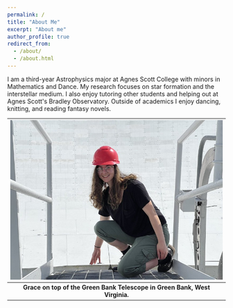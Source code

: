 ```yaml
---
permalink: /
title: "About Me"
excerpt: "About me"
author_profile: true
redirect_from: 
  - /about/
  - /about.html
---
```


I am a third-year Astrophysics major at Agnes Scott College with minors in Mathematics and Dance. My research focuses on star formation and the interstellar medium. I also enjoy tutoring other students and helping out at Agnes Scott's Bradley Observatory. Outside of academics I enjoy dancing, knitting, and reading fantasy novels.

| ![Grace Krahm on top of the Green Bank Telescope](https://github.com/gracekrahm/gracekrahm.github.io/blob/master//images/52118095878_203103f9c4_c.jpg?raw=true) |
|:--:|
| <b>Grace on top of the Green Bank Telescope in Green Bank, West Virginia.</b>|
